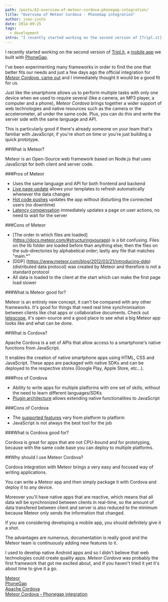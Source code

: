 ```yaml
---
path: /posts/42-overview-of-meteor-cordova-phonegap-integration/
title: "Overview of Meteor Cordova - PhoneGap integration"
author: joao-justo
date: 2014-09-25
tags:
  - development
intro: "I recently started working on the second version of [Tripl.it](https://www.tripl.it/), a [mobile app](https://blog.groupbuddies.com/posts/35-dipping-the-toes-in-phonegap) we built with [PhoneGap](https://phonegap.com/)."
---
```


I recently started working on the second version of [Tripl.it](https://www.tripl.it/), a [mobile app](https://blog.groupbuddies.com/posts/35-dipping-the-toes-in-phonegap) we built with [PhoneGap](https://phonegap.com/). 

I've been experimenting many frameworks in order to find the one that better fits our needs and just a few days ago the official integration for [*Meteor Cordova*, came out](https://www.meteor.com/blog/2014/09/15/meteor-092-iOS-Android-mobile-apps-phonegap-cordova) and I immediately thought it would be a good fit for us.

Just like the smartphone allows us to perform multiple tasks with only one device when we used to require several (like a camera, an MP3 player, a computer and a phone), *Meteor Cordova* brings together a wider support of web technologies and native resources such as the camera or the accelerometer, all under the same code. Plus, you can do this and write the server side with the same language and API. 

This is particularly good if there's already someone on your team that's familiar with JavaScript, if you're short on time or you're just building a quick prototype.

##What is Meteor? 

Meteor is an Open-Source web framework based on Node.js that uses JavaScript for both client and server code.

###Pros of Meteor

- Uses the same language and API for both frontend and backend
- [Live page update](https://docs.meteor.com/#livehtmltemplates) allows your templates to refresh automatically whenever the data changes
- [Hot code pushes](https://www.meteor.com/blog/2012/02/09/hot-code-pushes) updates the app without disturbing the connected users (no downtime)
- [Latency compensation](https://docs.meteor.com/#sevenprinciples) immediately updates a page on user actions, no need to wait for the server

###Cons of Meteor

- [The order in which files are loaded] (https://docs.meteor.com/#structuringyourapp) is a bit confusing. Files on the lib folder are loaded before than anything else; then the files on the sub-directories by alphabetical order; lastly any file that matches "main.*"  
- [DDP] (https://www.meteor.com/blog/2012/03/21/introducing-ddp) (distributed data protocol) was created by Meteor and therefore is not a standard protocol
- All data is loaded to the client at the start which can make the first page load slower
  
###What is Meteor good for? 

Meteor is an entirely new concept, it can't be compared with any other frameworks. It's good for things that need real time synchronisation between clients like chat apps or collaborative documents.
Check out [telescope](https://github.com/TelescopeJS/Telescope), it's open-source and a good place to see what a big Meteor app looks like and what can be done.

##What is Cordova?

Apache Cordova is a set of APIs that allow access to a smartphone's native functions from JavaScript. 

It enables the creation of native smartphone apps using HTML, CSS and JavaScript. These apps are packaged with native SDKs and can be deployed to the respective stores (Google Play, Apple Store, etc...).

###Pros of Cordova

- Ability to write apps for multiple platforms with one set of skills, without the need to learn different languages/SDKs
- [Plugin architecture](https://cordova.apache.org/docs/en/3.5.0/guide_hybrid_plugins_index.md.html) allows extending native functionalities to JavaScript

###Cons of Cordova

- The [supported features](https://cordova.apache.org/docs/en/3.6.0/guide_support_index.md.html#Platform%20Support) vary from platform to platform
- JavaScript is not always the best tool for the job

###What is Cordova good for?

Cordova is great for apps that are not CPU-bound and for prototyping, because with the same code base you can deploy to multiple platforms.

##Why should I use Meteor Cordova?

Cordova integration with Meteor brings a very easy and focused way of writing applications.

You can write a Meteor app and then simply package it with Cordova and deploy it to any device. 

Moreover you'll have native apps that are reactive, which means that all data will be synchronized between clients in real-time, so the amount of data transfered between client and server is also reduced to the minimum because Meteor only sends the information that changed.

If you are considering developing a mobile app, you should definitely give it a shot. 

The advantages are numerous, documentation is really good and the Meteor team is continuously adding new features to it.

I used to develop native Android apps and so I didn't believe that web technologies could create quality apps. *Meteor Cordova* was probably the first framework that got me excited about, and if you haven't tried it yet it's about time to give it a go.

[Meteor](https://www.meteor.com/)  
[PhoneGap](https://phonegap.com/)  
[Apache Cordova](https://cordova.apache.org/)  
[Meteor Cordova - Phonegap integration](https://github.com/meteor/meteor/wiki/Meteor-Cordova-Phonegap-integration)
